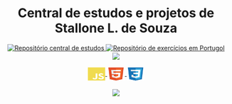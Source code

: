 <h1 align = "center"> Central de estudos e projetos de Stallone L. de Souza </h1>

<div align="center">
    <a href="https://github.com/stallone-dev/study-central">
    <img height="130em" alt="Repositório central de estudos" src="https://github-readme-stats.vercel.app/api/pin/?username=stallone-dev&theme=github_dark&icon_color=ff652f&repo=study-central"/>
    </a>
    <a href="https://github.com/stallone-dev/exercicios_portugol_2022">
    <img height="130em" alt="Repositório de exercícios em Portugol" src="https://github-readme-stats.vercel.app/api/pin/?username=stallone-dev&theme=github_dark&icon_color=ff652f&repo=exercicios_portugol_2022"/>
    </a>
</div>

<div style="display: inline_block" align="center">
  <a href="https://github.com/stallone-dev">
  <img align="center" src="https://github-readme-stats.vercel.app/api/top-langs/?username=stallone-dev&layout=compact&theme=github_dark&icon_color=ff652f&hide_title=true"/>
</div>

<div style="display: inline_block" align="center"><br>
  <img align="center" alt="Stallone-JS" height="30" width="40" src="https://raw.githubusercontent.com/devicons/devicon/master/icons/javascript/javascript-plain.svg">
  <img align="center" alt="Stallone-HTML" height="30" width="40" src="https://raw.githubusercontent.com/devicons/devicon/master/icons/html5/html5-original.svg">
  <img align="center" alt="Stallone-CSS" height="30" width="40" src="https://raw.githubusercontent.com/devicons/devicon/master/icons/css3/css3-original.svg">
</div>

<div style="display: inline_block" align="center"><br>
    <a href="https://www.linkedin.com/in/stallone-l-de-souza/" target="_blank">
    <img  align="center" src="https://img.shields.io/badge/-LinkedIn-%230077B5?style=for-the-badge&logo=linkedin&logoColor=white" target="_blank"></a>
</div>
 

<!--
**stallone-dev/stallone-dev** is a ✨ _special_ ✨ repository because its `README.md` (this file) appears on your GitHub profile.

Here are some ideas to get you started:

- 🔭 I’m currently working on ...
- 🌱 I’m currently learning ...
- 👯 I’m looking to collaborate on ...
- 🤔 I’m looking for help with ...
- 💬 Ask me about ...
- 📫 How to reach me: ...
- 😄 Pronouns: ...
- ⚡ Fun fact: ...
-->
